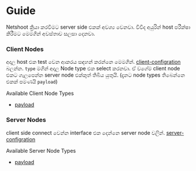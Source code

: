 # Guide

Netshoot ක්‍රියා කරවීමට server side එකක් අවශ්‍ය වෙනවා. විවිද අයුරින් host පරීක්ෂා කිරීමට මෙමගින් අවස්තාව සලසා දෙනවා.

### **Client Nodes**

අදාල host එක test වෙන ආකරය සඳහන් කරන්නෙ මෙමගින්. [client-configration](../configuration/client.md) බලන්න. `type` මගින් අදාල Node type එක select කරනවා.
ඒ වගේම client node එකට ගැලපෙන්න server node එක්කුත් තිබිය යුතුයි. (දැනට node types තිබෙන්නෙ එකක් පමණයි `payload`)

Available Client Node Types

- [payload](./payload.md)

### **Server Nodes**

client side connect වෙන්න interface එක දෙන්නෙ server node වලින්. [server-configration](../configuration/server.md)

Available Server Node Types

- [payload](./payload.md)
